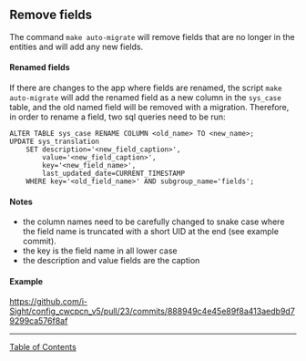 ## Remove fields
The command `make auto-migrate` will remove fields that are no longer in the entities and will add any new fields.

#### Renamed fields
If there are changes to the app where fields are renamed, the script `make auto-migrate` will add the renamed field as a new column in the `sys_case` table, and the old named field will be removed with a migration. Therefore, in order to rename a field, two sql queries need to be run:
```
ALTER TABLE sys_case RENAME COLUMN <old_name> TO <new_name>;
UPDATE sys_translation
	SET description='<new_field_caption>',
		value='<new_field_caption>',
		key='<new_field_name>',
		last_updated_date=CURRENT_TIMESTAMP
	WHERE key='<old_field_name>' AND subgroup_name='fields';
```

#### Notes
- the column names need to be carefully changed to snake case where the field name is truncated with a short UID at the end (see example commit). 
- the key is the field name in all lower case
- the description and value fields are the caption

#### Example

https://github.com/i-Sight/config_cwcpcn_v5/pull/23/commits/888949c4e45e89f8a413aedb9d79299ca576f8af

***
[Table of Contents](../README.md)